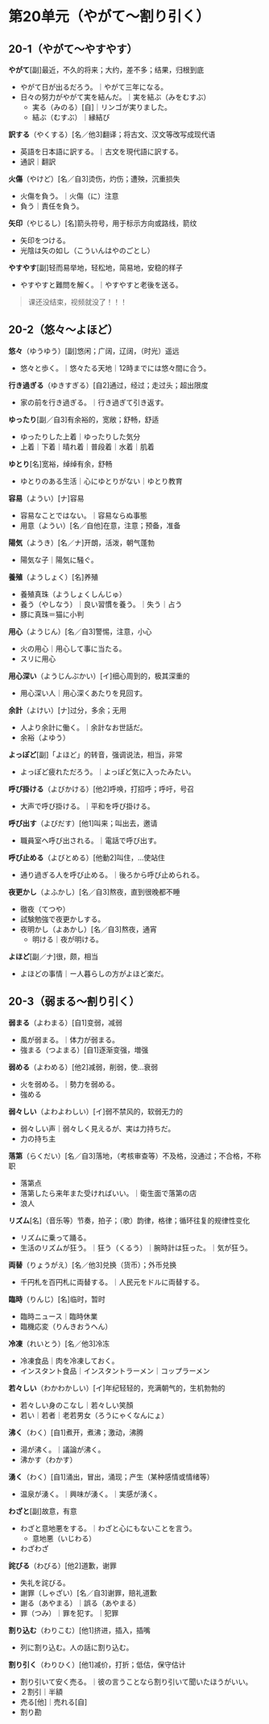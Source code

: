 第20单元（やがて～割り引く）
===

20-1（やがて～やすやす）
---

**やがて**[副]最近，不久的将来；大约，差不多；结果，归根到底

- やがて日が出るだろう。｜やがて三年になる。
- 日々の努力がやがて実を結んだ。｜実を結ぶ（みをむすぶ）
  - 実る（みのる）[自]｜リンゴが実りました。
  - 結ぶ（むすぶ）｜縁結び


**訳する**（やくする）[名／他3]翻译；将古文、汉文等改写成现代语

- 英語を日本語に訳する。｜古文を現代語に訳する。
- 通訳｜翻訳

**火傷**（やけど）[名／自3]烫伤，灼伤；遭殃，沉重损失

- 火傷を負う。｜火傷（に）注意
- 負う｜責任を負う。

**矢印**（やじるし）[名]箭头符号，用于标示方向或路线，箭纹

- 矢印をつける。
- 光陰は矢の如し（こういんはやのごとし）

**やすやす**[副]轻而易举地，轻松地，简易地，安稳的样子

- やすやすと難問を解く。｜やすやすと老後を送る。

> 课还没结束，视频就没了！！！

20-2（悠々～よほど）
---

**悠々**（ゆうゆう）[副]悠闲；广阔，辽阔，（时光）遥远

- 悠々と歩く。｜悠々たる天地｜12時までには悠々間に合う。

**行き過ぎる**（ゆきすぎる）[自2]通过，经过；走过头；超出限度

- 家の前を行き過ぎる。｜行き過ぎて引き返す。

**ゆったり**[副／自3]有余裕的，宽敞；舒畅，舒适

- ゆったりした上着｜ゆったりした気分
- 上着｜下着｜晴れ着｜普段着｜水着｜肌着

**ゆとり**[名]宽裕，绰绰有余，舒畅

- ゆとりのある生活｜心にゆとりがない｜ゆとり教育

**容易**（ようい）[ナ]容易

- 容易なことではない。｜容易ならぬ事態
- 用意（ようい）[名／自他]在意，注意；预备，准备

**陽気**（ようき）[名／ナ]开朗，活泼，朝气蓬勃

- 陽気な子｜陽気に騒ぐ。

**養殖**（ようしょく）[名]养殖

- 養殖真珠（ようしょくしんじゅ）
- 養う（やしなう）｜良い習慣を養う。｜失う｜占う
- 豚に真珠＝猫に小判

**用心**（ようじん）[名／自3]警惕，注意，小心

- 火の用心｜用心して事に当たる。
- スリに用心

**用心深い**（ようじんぶかい）[イ]细心周到的，极其深重的

- 用心深い人｜用心深くあたりを見回す。

**余計**（よけい）[ナ]过分，多余；无用

- 人より余計に働く。｜余計なお世話だ。
- 余裕（よゆう）

**よっぽど**[副]「よほど」的转音，强调说法，相当，非常

- よっぽど疲れただろう。｜よっぽど気に入ったみたい。

**呼び掛ける**（よびかける）[他2]呼唤，打招呼；呼吁，号召

- 大声で呼び掛ける。｜平和を呼び掛ける。

**呼び出す**（よびだす）[他1]叫来；叫出去，邀请

- 職員室へ呼び出される。｜電話で呼び出す。

**呼び止める**（よびとめる）[他動2]叫住，…使站住

- 通り過ぎる人を呼び止める。｜後ろから呼び止められる。

**夜更かし**（よふかし）[名／自3]熬夜，直到很晚都不睡

- 徹夜（てつや）
- 試験勉強で夜更かしする。
- 夜明かし（よあかし）[名／自3]熬夜，通宵
  - 明ける｜夜が明ける。

**よほど**[副／ナ]很，颇，相当

- よほどの事情｜ー人暮らしの方がよほど楽だ。

20-3（弱まる～割り引く）
---

**弱まる**（よわまる）[自1]变弱，减弱

- 風が弱まる。｜体力が弱まる。
- 強まる（つよまる）[自1]逐渐变强，増强

**弱める**（よわめる）[他2]减弱，削弱，使…衰弱

- 火を弱める。｜勢力を弱める。
- 強める

**弱々しい**（よわよわしい）[イ]弱不禁风的，软弱无力的

- 弱々しい声｜弱々しく見えるが、実は力持ちだ。
- 力の持ち主

**落第**（らくだい）[名／自3]落地，（考核审查等）不及格，没通过；不合格，不称职

- 落第点
- 落第したら来年また受ければいい。｜衛生面で落第の店
- 浪人

**リズム**[名]（音乐等）节奏，拍子；（歌）韵律，格律；循环往复的规律性变化

- リズムに乗って踊る。
- 生活のリズムが狂う。｜狂う（くるう）｜腕時計は狂った。｜気が狂う。

**両替**（りょうがえ）[名／他3]兑换（货币）；外币兑换

- 千円札を百円札に両替する。｜人民元をドルに両替する。

**臨時**（りんじ）[名]临时，暂时

- 臨時ニュース｜臨時休業
- 臨機応変（りんきおうへん）

**冷凍**（れいとう）[名／他3]冷冻

- 冷凍食品｜肉を冷凍しておく。
- インスタント食品｜インスタントラーメン｜コップラーメン

**若々しい**（わかわかしい）[イ]年纪轻轻的，充满朝气的，生机勃勃的

- 若々しい身のこなし｜若々しい笑顏
- 若い｜若者｜老若男女（ろうにゃくなんにょ）

**沸く**（わく）[自1]煮开，煮沸；激动，沸腾

- 湯が沸く。｜議論が沸く。
- 沸かす（わかす）

**湧く**（わく）[自1]涌出，冒出，涌现；产生（某种感情或情绪等）

- 温泉が湧く。｜興味が湧く。｜実感が湧く。

**わざと**[副]故意，有意

- わざと意地悪をする。｜わざと心にもないことを言う。
  - 意地悪（いじわる）
- わざわざ

**詫びる**（わびる）[他2]道歉，谢罪

- 失礼を詫びる。
- 謝罪（しゃざい）[名／自3]谢罪，赔礼道歉
- 謝る（あやまる）｜誤る（あやまる）
- 罪（つみ）｜罪を犯す。｜犯罪

**割り込む**（わりこむ）[他1]挤进，插入，插嘴

- 列に割り込む。人の話に割り込む。

**割り引く**（わりひく）[他1]减价，打折；低估，保守估计

- 割り引いて安く売る。｜彼の言うことなら割り引いて聞いたほうがいい。
- ２割引｜半額
- 売る[他]｜売れる[自]
- 割り勘